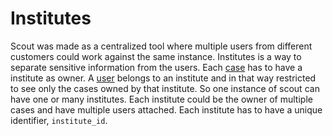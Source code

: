 # Institutes

Scout was made as a centralized tool where multiple users from different customers could work against the same instance. Institutes is a way to separate sensitive information from the users. Each [case](cases.md) has to have a institute as owner. A [user](users.md) belongs to an institute and in that way restricted to see only the cases owned by that institute. So one instance of scout can have one or many institutes. Each institute could be the owner of multiple cases and have multiple users attached. Each institute has to have a unique identifier, `institute_id`.